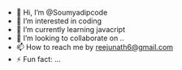 - 👋 Hi, I’m @Soumyadipcode
- 👀 I’m interested in coding
- 🌱 I’m currently learning javacript
- 💞️ I’m looking to collaborate on ..
- 📫 How to reach me by reejunath6@gmail.com
- ⚡ Fun fact: ...

<!---
Soumyadipcode/Soumyadipcode is a ✨ special ✨ repository because its `README.md` (this file) appears on your GitHub profile.
You can click the Preview link to take a look at your changes.
--->
